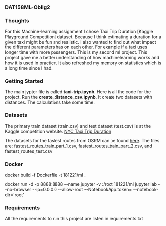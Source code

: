 ### DAT158ML-Oblig2

### Thoughts

For this Machine-learning assignment I chose Taxi Trip Duration [Kaggle Playground Competition] dataset. Because I think estimating a duration for a given taxi might be fun and realistic. I also wanted to find out what impact the different parameters has on each other. For example if a taxi uses longer time with more passengers.
This is my second ml project. This project gave me a better understanding of how machinelearning works and how it is used in practice. It also refreshed my memory on statistics which is a long time since I had.

### Getting Started

The main jypter file is called **taxi-trip.ipynb**. Here is all the code for the project.
Run the **create_distance_csv.ipynb**. It create two datasets with distances. The calculations take some time.

### Datasets

The primary train dataset (train.csv) and test dataset (test.csv) is at the Kaggle competition website. [NYC Taxi Trip Duration](https://www.kaggle.com/c/nyc-taxi-trip-duration/data)

The datasets for the fastest routes from OSRM can be found [here](https://www.kaggle.com/pepeeee/nyc-estimating-avg-speed-using-fastest-route/data). The files are: fastest_routes_train_part_1.csv, fastest_routes_train_part_2.csv, and fastest_routes_test.csv

### Docker

docker build -f Dockerfile -t 181221/ml .

docker run -d -p 8888:8888 --name jupyter -v <Folder where the project is.>:/root 181221/ml jupyter lab --no-browser --ip=0.0.0.0 --allow-root --NotebookApp.token= --notebook-dir='root'

### Requirements

All the requirements to run this project are listen in requirements.txt
